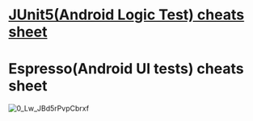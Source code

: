 
# [JUnit5(Android Logic Test) cheats sheet ](https://www.lordcodes.com/articles/testing-on-android-using-junit-5)




# Espresso(Android UI tests) cheats sheet 

![0_Lw_JBd5rPvpCbrxf](https://user-images.githubusercontent.com/26750131/77078312-c9511300-69cc-11ea-8ce4-54e55d1b82ac.png)









